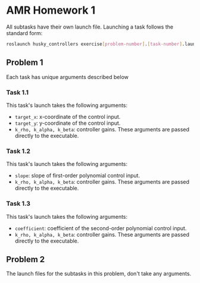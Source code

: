 # AMR Homework 1
All subtasks have their own launch file. Launching a task follows the standard form:

```sh
roslaunch husky_controllers exercise[problem-number].[task-number].launch <arguments>
```

## Problem 1
Each task has unique arguments described below
### Task 1.1
This task's launch takes the following arguments:
* `target_x`: x-coordinate of the control input.
* `target_y`: y-coordinate of the control input.
* `k_rho, k_alpha, k_beta`: controller gains.
These arguments are passed directly to the executable.

### Task 1.2
This task's launch takes the following arguments:
* `slope`: slope of first-order polynomial control input.
* `k_rho, k_alpha, k_beta`: controller gains.
These arguments are passed directly to the executable.

### Task 1.3
This task's launch takes the following arguments:
* `coefficient`: coefficient of the second-order polynomial control input.
* `k_rho, k_alpha, k_beta`: controller gains.
These arguments are passed directly to the executable.

## Problem 2
The launch files for the subtasks in this problem, don't take any arguments.
